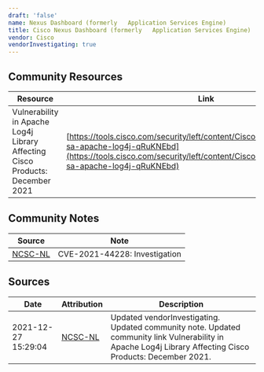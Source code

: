 ```yaml
---
draft: 'false'
name: Nexus Dashboard (formerly   Application Services Engine)
title: Cisco Nexus Dashboard (formerly   Application Services Engine)
vendor: Cisco
vendorInvestigating: true
---
```



## Community Resources
| Resource | Link |
| --- | --- |
| Vulnerability in Apache Log4j Library Affecting Cisco Products: December 2021 | [https://tools.cisco.com/security/left/content/CiscoSecurityAdvisory/cisco-sa-apache-log4j-qRuKNEbd](https://tools.cisco.com/security/left/content/CiscoSecurityAdvisory/cisco-sa-apache-log4j-qRuKNEbd) |

## Community Notes
| Source | Note |
| --- | --- |
| [NCSC-NL](https://github.com/NCSC-NL/log4shell/blob/main/software/README.md) | CVE-2021-44228: Investigation </ul> |

## Sources
| Date | Attribution | Description |
| --- | --- | --- |
| 2021-12-27 15:29:04 | [NCSC-NL](https://github.com/NCSC-NL/log4shell/blob/main/software/README.md) | Updated vendorInvestigating. Updated community note. Updated community link Vulnerability in Apache Log4j Library Affecting Cisco Products: December 2021.  |
